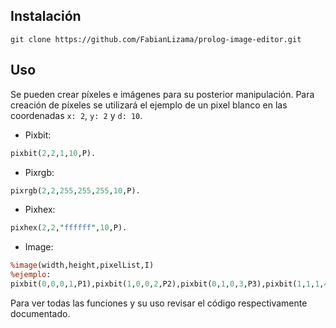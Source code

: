 ## Instalación

```shell
git clone https://github.com/FabianLizama/prolog-image-editor.git
```


## Uso
Se pueden crear píxeles e imágenes para su posterior manipulación.
Para creación de píxeles se utilizará el ejemplo de un pixel blanco en las coordenadas `x: 2`, `y: 2` y `d: 10`.
- Pixbit:
```pl
pixbit(2,2,1,10,P).
```

- Pixrgb:
```pl
pixrgb(2,2,255,255,255,10,P).
```

- Pixhex:
```pl
pixhex(2,2,"ffffff",10,P).
```

- Image:
```pl
%image(width,height,pixelList,I)
%ejemplo:
pixbit(0,0,0,1,P1),pixbit(1,0,0,2,P2),pixbit(0,1,0,3,P3),pixbit(1,1,1,4,P4),image(2,2,[P1,P2,P3,P4],I).
```

Para ver todas las funciones y su uso revisar el código respectivamente documentado.
